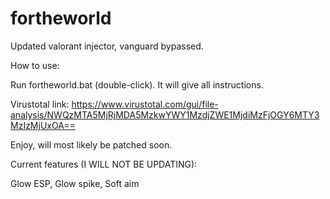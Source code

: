 # fortheworld
Updated valorant injector, vanguard bypassed.

How to use:

Run fortheworld.bat (double-click). It will give all instructions.

Virustotal link: https://www.virustotal.com/gui/file-analysis/NWQzMTA5MjRjMDA5MzkwYWY1MzdjZWE1MjdiMzFjOGY6MTY3MzIzMjUxOA==

Enjoy, will most likely be patched soon.

Current features (I WILL NOT BE UPDATING):

Glow ESP,
Glow spike,
Soft aim


